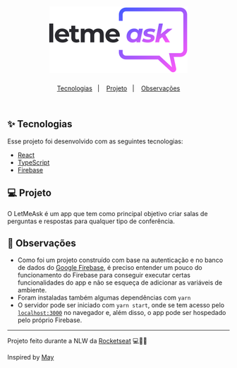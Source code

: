 <h1 align="center">
  <img alt="letmeask" title="letmeask" src="./src/assets/images/logo.svg" />
</h1>

<p align="center">
  <a href="#-tecnologias">Tecnologias</a>&nbsp;&nbsp;&nbsp;|&nbsp;&nbsp;&nbsp;
  <a href="#-projeto">Projeto</a>&nbsp;&nbsp;&nbsp;|&nbsp;&nbsp;&nbsp;
  <a href="#-observações">Observações</a>
</p>

<br>

## ✨ Tecnologias

Esse projeto foi desenvolvido com as seguintes tecnologias:

- [React](https://reactjs.org)
- [TypeScript](https://www.typescriptlang.org/)
- [Firebase](https://firebase.google.com/?hl=pt)

## 💻 Projeto

O LetMeAsk é um app que tem como principal objetivo criar salas de perguntas e respostas para qualquer tipo de conferência.

## 👀 Observações

- Como foi um projeto construído com base na autenticação e no banco de dados do [Google Firebase](https://firebase.google.com/?hl=pt), é preciso entender um pouco do funcionamento do Firebase para conseguir executar certas funcionalidades do app e não se esqueça de adicionar as variáveis de ambiente.
- Foram instaladas também algumas dependências com `yarn`
- O servidor pode ser iniciado com `yarn start`, onde se tem acesso pelo [`localhost:3000`](http://localhost:3000) no navegador e, além disso, o app pode ser hospedado pelo próprio Firebase.

---

Projeto feito durante a NLW da [Rocketseat](https://discordapp.com/invite/gCRAFhc) 💻💖🚀

Inspired by [May](https://github.com/mayh0x/letmeask)
